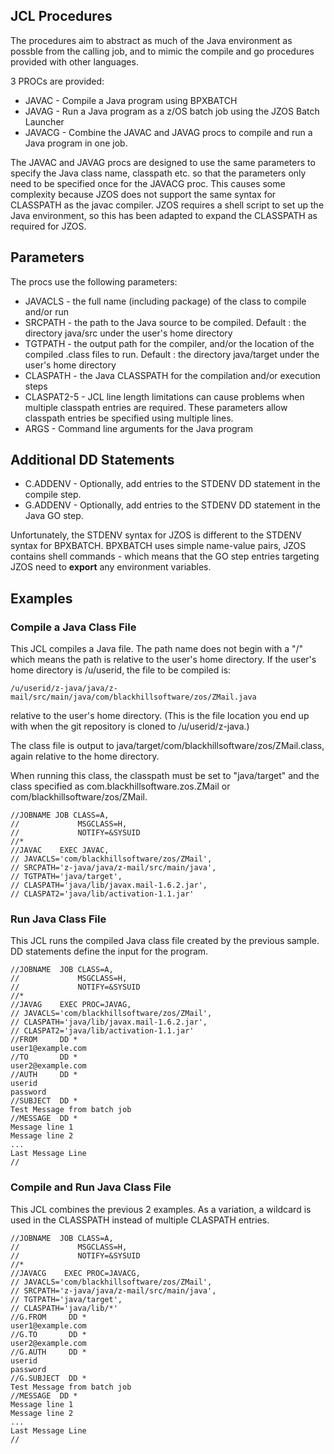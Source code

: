 ## JCL Procedures ##

The procedures aim to abstract as much of the Java environment as possble from the calling job, and to mimic the compile and go procedures provided with other languages.

3 PROCs are provided:
- JAVAC - Compile a Java program using BPXBATCH
- JAVAG - Run a Java program as a z/OS batch job using the JZOS Batch Launcher
- JAVACG - Combine the JAVAC and JAVAG procs to compile and run a Java program in one job.

The JAVAC and JAVAG procs are designed to use the same parameters to specify the Java class name, classpath etc. so that the parameters only need to be specified once for the JAVACG proc. This causes some complexity because JZOS does not support the same syntax for CLASSPATH as the javac compiler. JZOS requires a shell script to set up the Java environment, so this has been adapted to expand the CLASSPATH as required for JZOS.

## Parameters ##

The procs use the following parameters:
- JAVACLS - the full name (including package) of the class to compile and/or run
- SRCPATH - the path to the Java source to be compiled. Default : the directory java/src under the user's home directory 
- TGTPATH - the output path for the compiler, and/or the location of the compiled .class files to run. Default : the directory java/target under the user's home directory
- CLASPATH - the Java CLASSPATH for the compilation and/or execution steps
- CLASPAT2-5 - JCL line length limitations can cause problems when multiple classpath entries are required. These parameters allow classpath entries be specified using multiple lines.
- ARGS - Command line arguments for the Java program

## Additional DD Statements ##

- C.ADDENV - Optionally, add entries to the STDENV DD statement in the compile step.
- G.ADDENV - Optionally, add entries to the STDENV DD statement in the Java GO step.

Unfortunately, the STDENV syntax for JZOS is different to the STDENV syntax for BPXBATCH. BPXBATCH uses simple name-value pairs, JZOS contains shell commands - which means that the GO step entries targeting JZOS need to **export** any environment variables.

## Examples ##

### Compile a Java Class File ###

This JCL compiles a Java file. The path name does not begin with a "/" which means the path is relative to the user's home directory. If the user's home directory is /u/userid, the file to be compiled is:
```
/u/userid/z-java/java/z-mail/src/main/java/com/blackhillsoftware/zos/ZMail.java
```
relative to the user's home directory. (This is the file location you end up with when the git repository is cloned to /u/userid/z-java.)

The class file is output to java/target/com/blackhillsoftware/zos/ZMail.class, again relative to the home directory.

When running this class, the classpath must be set to "java/target" and the class specified as com.blackhillsoftware.zos.ZMail or com/blackhillsoftware/zos/ZMail.

```
//JOBNAME JOB CLASS=A,
//             MSGCLASS=H,
//             NOTIFY=&SYSUID 
//*
//JAVAC    EXEC JAVAC,
// JAVACLS='com/blackhillsoftware/zos/ZMail',
// SRCPATH='z-java/java/z-mail/src/main/java',
// TGTPATH='java/target',
// CLASPATH='java/lib/javax.mail-1.6.2.jar',
// CLASPAT2='java/lib/activation-1.1.jar'
```     

### Run Java Class File ###

This JCL runs the compiled Java class file created by the previous sample. DD statements define the input for the program.

```
//JOBNAME  JOB CLASS=A,
//             MSGCLASS=H, 
//             NOTIFY=&SYSUID
//*
//JAVAG    EXEC PROC=JAVAG,
// JAVACLS='com/blackhillsoftware/zos/ZMail',
// CLASPATH='java/lib/javax.mail-1.6.2.jar',
// CLASPAT2='java/lib/activation-1.1.jar'
//FROM     DD *
user1@example.com
//TO       DD *
user2@example.com
//AUTH     DD *
userid
password
//SUBJECT  DD *
Test Message from batch job
//MESSAGE  DD *
Message line 1
Message line 2
...
Last Message Line
//
```

### Compile and Run Java Class File ###

This JCL combines the previous 2 examples. As a variation, a wildcard is used in the CLASSPATH instead of multiple CLASPATH entries.  

```
//JOBNAME  JOB CLASS=A,
//             MSGCLASS=H, 
//             NOTIFY=&SYSUID
//*
//JAVACG    EXEC PROC=JAVACG,
// JAVACLS='com/blackhillsoftware/zos/ZMail',
// SRCPATH='z-java/java/z-mail/src/main/java',
// TGTPATH='java/target',
// CLASPATH='java/lib/*'
//G.FROM     DD *
user1@example.com
//G.TO       DD *
user2@example.com
//G.AUTH     DD *
userid
password
//G.SUBJECT  DD *
Test Message from batch job
//MESSAGE  DD *
Message line 1
Message line 2
...
Last Message Line
//
```